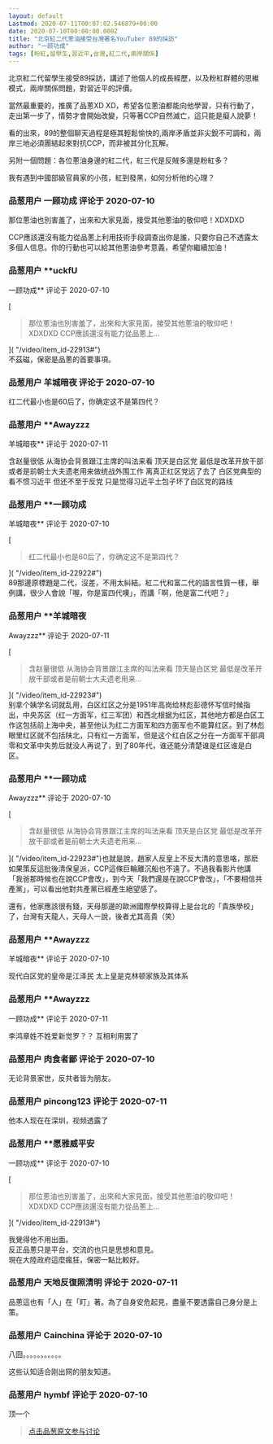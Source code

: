 ```yaml
---
layout: default
Lastmod: 2020-07-11T00:07:02.546879+00:00
date: 2020-07-10T00:00:00.000Z
title: "北京紅二代蔥油接受台灣著名YouTuber 89的採訪"
author: "一顾功成"
tags: [粉紅,留學生,習近平,台灣,紅二代,兩岸關係]
---
```


北京紅二代留學生接受89採訪，講述了他個人的成長經歷，以及粉紅群體的思維模式，兩岸關係問題，對習近平的評價。  
  
當然最重要的，推廣了品蔥XD XD，希望各位蔥油都能向他學習，只有行動了，走出第一步了，情勢才會開始改變，只等著CCP自然滅亡，這只能是癡人說夢！  
  
看的出來，89的整個聊天過程是極其輕鬆愉快的,兩岸矛盾並非尖銳不可調和，兩岸三地必須團結起來對抗CCP，而非被其分化瓦解。  
  
另附一個問題：各位蔥油身邊的紅二代，紅三代是反賊多還是粉紅多？  
  
我有遇到中國部級官員家的小孩，紅到發黑，如何分析他的心理？

            
### 品葱用户 **一顾功成** 评论于 2020-07-10
        
那位蔥油也別害羞了，出來和大家見面，接受其他蔥油的敬仰吧！XDXDXD   
  
CCP應該還沒有能力從品蔥上利用技術手段調查出你是誰，只要你自己不透露太多個人信息。你的行動也可以給其他蔥油參考意義，希望你繼續加油！
        


            
### 品葱用户 **uckfU 
一顾功成** 评论于 2020-07-10
        
[

> 那位蔥油也別害羞了，出來和大家見面，接受其他蔥油的敬仰吧！XDXDXD CCP應該還沒有能力從品蔥上...

]( "/video/item_id-22913#")  
不茲磁，保密是品蔥的首要事項。
        


            
### 品葱用户 **羊城暗夜** 评论于 2020-07-10
        
红二代最小也是60后了，你确定这不是第四代？
        


            
### 品葱用户 **Awayzzz 
羊城暗夜** 评论于 2020-07-11
        
含赵量很低 从海协会背景跟江主席的叫法来看 顶天是白区党 最低是改革开放干部或者是前朝士大夫遗老用来做统战外围工作 离真正红区党远了去了 白区党典型的看不惯习近平 但还不至于反党 只是觉得习近平土包子坏了白区党的路线
        


            
### 品葱用户 **一顾功成 
羊城暗夜** 评论于 2020-07-10
        
[

> 红二代最小也是60后了，你确定这不是第四代？

]( "/video/item_id-22922#")  
89那邊原標題是二代，沒差，不用太糾結。紅二代和富二代的語言性質一樣，舉例講，很少人會說「喔，你是富四代噢」，而講「啊，他是富二代吧？」
        


            
### 品葱用户 **羊城暗夜 
Awayzzz** 评论于 2020-07-11
        
[

> 含赵量很低 从海协会背景跟江主席的叫法来看 顶天是白区党 最低是改革开放干部或者是前朝士大夫遗老用来...

]( "/video/item_id-22923#")  
别拿个姨学名词就乱用，白区红区之分是1951年高岗给林彪彭德怀写信时候指出，中央苏区（红一方面军，红三军团）和西北根据为红区，其他地方都是白区工作这包括前上海中央，甚至他认为红二方面军和四方面军也不能算红区。到了林彪眼里红区就不包括陕北，只有红一方面军，但是这个红白区之分在一方面军干部凋零和文革中失势后就没人再说了，到了80年代，谁还能分清楚谁是红区谁是白区。
        


            
### 品葱用户 **一顾功成 
Awayzzz** 评论于 2020-07-10
        
[

> 含赵量很低 从海协会背景跟江主席的叫法来看 顶天是白区党 最低是改革开放干部或者是前朝士大夫遗老用来...

]( "/video/item_id-22923#")也就是說，趙家人反皇上不反大清的意思咯，那麽如果策反這批後清保皇派，CCP這條巨輪離沉船也不遠了。不過我看影片他講「我爸那時候也在說CCP會改」，到今天「我們還是在說CCP會改」，「不要相信共產黨」，可以看出他對共產黨已經產生絕望感了。  
  
還有，他家應該很有錢，天母那邊的歐洲國際學校算得上是台北的「貴族學校」了，台灣有天龍人，天母人一說，後者尤其高貴（笑）
        


            
### 品葱用户 **Awayzzz 
羊城暗夜** 评论于 2020-07-10
        
现代白区党的皇帝是江泽民 太上皇是克林顿家族及其体系
        


            
### 品葱用户 **Awayzzz 
一顾功成** 评论于 2020-07-11
        
李鸿章姓不姓爱新觉罗？？ 互相利用罢了
        


            
### 品葱用户 **肉食者鄙** 评论于 2020-07-10
        
无论背景家世，反共者皆为朋友。
        


            
### 品葱用户 **pincong123** 评论于 2020-07-11
        
他本人现在在深圳，视频透露了
        


            
### 品葱用户 **愿雅威平安 
一顾功成** 评论于 2020-07-10
        
[

> 那位蔥油也別害羞了，出來和大家見面，接受其他蔥油的敬仰吧！XDXDXD CCP應該還沒有能力從品蔥上...

]( "/video/item_id-22913#")  
  
我覺得他不用出面。  
反正品蔥只是平台，交流的也只是思想和意見。  
現在大陸政府這麼瘋狂，保密一點比較好。
        


            
### 品葱用户 **天地反復照清明** 评论于 2020-07-11
        
品蔥這也有「人」在「盯」著。為了自身安危起見，盡量不要透露自己身分是上策。
        


            
### 品葱用户 **Cainchina** 评论于 2020-07-10
        
八囧。。。。。。。。。。。  
  
这些认知适合刚出网的朋友知道。
        


            
### 品葱用户 **hymbf** 评论于 2020-07-10
        
顶一个
        






> [点击品葱原文参与讨论](https://pincong.rocks/video/2525)

